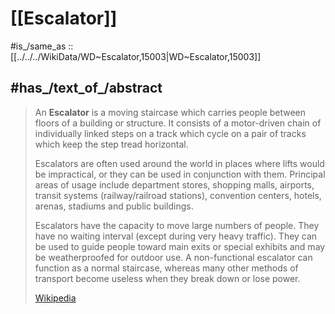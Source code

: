 
# [[Escalator]] 

#is_/same_as :: [[../../../WikiData/WD~Escalator,15003|WD~Escalator,15003]] 

## #has_/text_of_/abstract 

> An **Escalator** is a moving staircase which carries people between floors of a building or structure. It consists of a motor-driven chain of individually linked steps on a track which cycle on a pair of tracks which keep the step tread horizontal.
>
> Escalators are often used around the world in places where lifts would be impractical, or they can be used in conjunction with them. Principal areas of usage include department stores, shopping malls, airports, transit systems (railway/railroad stations), convention centers, hotels, arenas, stadiums and public buildings.
>
> Escalators have the capacity to move large numbers of people. They have no waiting interval (except during very heavy traffic). They can be used to guide people toward main exits or special exhibits and may be weatherproofed for outdoor use. A non-functional escalator can function as a normal staircase, whereas many other methods of transport become useless when they break down or lose power.
>
> [Wikipedia](https://en.wikipedia.org/wiki/Escalator) 

